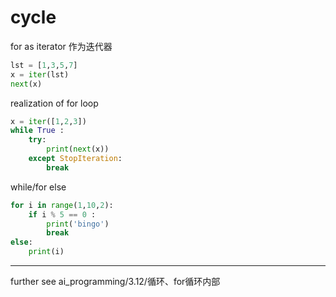 # cycle
for as iterator 作为迭代器
```python
lst = [1,3,5,7]
x = iter(lst)
next(x)
```
realization of for loop
```python
x = iter([1,2,3])
while True :
    try:
        print(next(x))
    except StopIteration:
        break
```
while/for else
```python
for i in range(1,10,2):
    if i % 5 == 0 :
        print('bingo')
        break
else:
    print(i)
```
----
further see ai_programming/3.12/循环、for循环内部